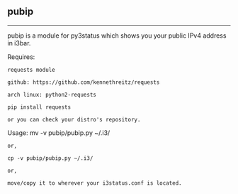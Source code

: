 pubip
-----
-----

pubip is a module for py3status which shows you your
public IPv4 address in i3bar.

Requires:

    requests module

    github: https://github.com/kennethreitz/requests

    arch linux: python2-requests

    pip install requests

    or you can check your distro's repository.

Usage:
    mv -v pubip/pubip.py ~/.i3/

    or,

    cp -v pubip/pubip.py ~/.i3/

    or,
    
    move/copy it to wherever your i3status.conf is located.
